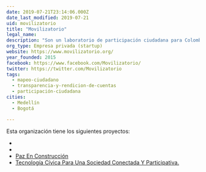 ```yaml
---
date: 2019-07-21T23:14:06.000Z
date_last_modified: 2019-07-21
uid: movilizatorio
title: "Movilizatorio"
legal_name: 
description: "Son un laboratorio de participación ciudadana para Colombia y Latinoamérica"
org_type: Empresa privada (startup)
website: https://www.movilizatorio.org/
year_founded: 2015
facebook: https://www.facebook.com/Movilizatorio/
twitter: https://twitter.com/Movilizatorio
tags:
  - mapeo-ciudadano
  - transparencia-y-rendicion-de-cuentas
  - participación-ciudadana
cities: 
  - Medellín
  - Bogotá

---
```


Esta organización tiene los siguientes proyectos:

- [](/i/az-en-construccion.html)
- [](/i/tecnologia-civica-para-una-sociedad-conectada-y-participativa.html)
- [Paz En Construcción](/i/paz-en-construccion.html)
- [Tecnología Cívica Para Una Sociedad Conectada Y Participativa.](/i/tecnologia-civica-para-una-sociedad-conectada-y-participativa.html)
